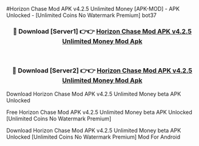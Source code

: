 #Horizon Chase Mod APK v4.2.5 Unlimited Money [APK-MOD] - APK Unlocked - [Unlimited Coins No Watermark Premium] bot37



<div align="center">

<h3>🔴 Download [Server1] 👉👉 <a href="https://momento.my/?title=Horizon_Chase_Mod_APK_v4.2.5_Unlimited_Money">Horizon Chase Mod APK v4.2.5 Unlimited Money Mod Apk</a></h3><br>

<h3>🔴 Download [Server2] 👉👉 <a href="https://momento.my/?title=Horizon_Chase_Mod_APK_v4.2.5_Unlimited_Money">Horizon Chase Mod APK v4.2.5 Unlimited Money Mod Apk</a></h3>
</div>



Download Horizon Chase Mod APK v4.2.5 Unlimited Money beta APK Unlocked

Free Horizon Chase Mod APK v4.2.5 Unlimited Money beta APK Unlocked [Unlimited Coins No Watermark Premium]

Download Horizon Chase Mod APK v4.2.5 Unlimited Money beta APK Unlocked [Unlimited Coins No Watermark Premium] Mod For Android

